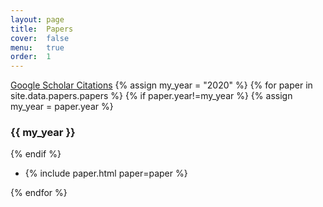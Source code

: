 ```yaml
---
layout: page
title:  Papers
cover:  false
menu:   true
order:  1
---
```

[Google Scholar Citations](https://scholar.google.com/citations?user=fXsHJXkAAAAJ)
{% assign my_year = "2020" %} 
{% for paper in site.data.papers.papers %}
 {% if paper.year!=my_year %}
 {% assign my_year = paper.year %}
 <h3>{{ my_year }}</h3>
 {% endif %}
 <ul> 
  <li>{% include paper.html paper=paper %}</li>
 </ul>
{% endfor %}
 

